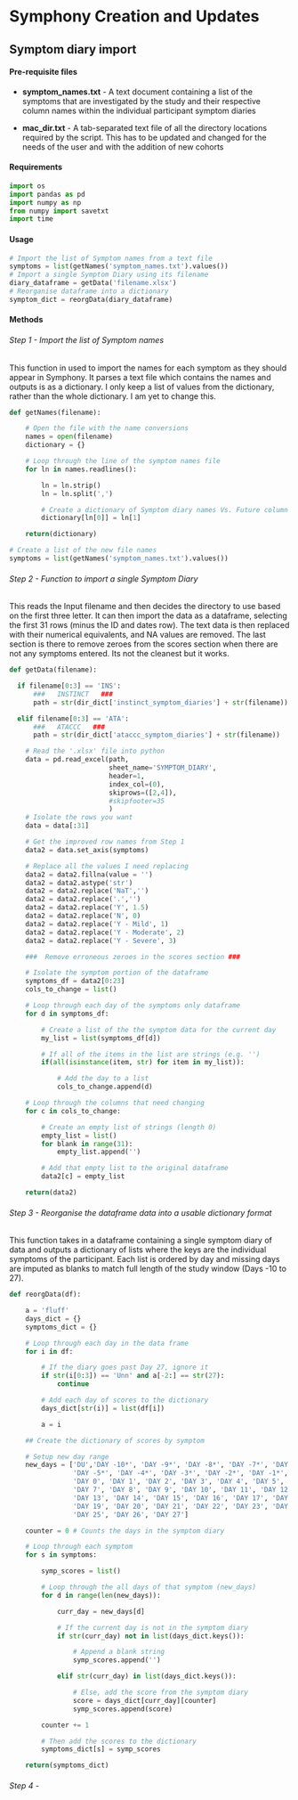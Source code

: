# Symphony Creation and Updates


## Symptom diary import

#### Pre-requisite files
* **symptom_names.txt** - A text document containing a list of the symptoms that are investigated by the study and their respective column names within the individual participant symptom diaries

* **mac_dir.txt** - A tab-separated text file of all the directory locations required by the script. This has to be updated and changed for the needs of the user and with the addition of new cohorts

#### Requirements
```python
import os
import pandas as pd
import numpy as np
from numpy import savetxt
import time
```

#### Usage
```python
# Import the list of Symptom names from a text file
symptoms = list(getNames('symptom_names.txt').values())
# Import a single Symptom Diary using its filename
diary_dataframe = getData('filename.xlsx')
# Reorganise dataframe into a dictionary
symptom_dict = reorgData(diary_dataframe)
```
#### Methods
###### Step 1 - Import the list of Symptom names
This function in used to import the names for each symptom as they should appear in Symphony. It parses a text file which contains the names and outputs is as a dictionary. I only keep a list of values from the dictionary, rather than the whole dictionary. I am yet to change this.
```python
def getNames(filename):

    # Open the file with the name conversions
    names = open(filename)
    dictionary = {}

    # Loop through the line of the symptom names file
    for ln in names.readlines():

        ln = ln.strip()
        ln = ln.split(',')

        # Create a dictionary of Symptom diary names Vs. Future column names
        dictionary[ln[0]] = ln[1]

    return(dictionary)

# Create a list of the new file names
symptoms = list(getNames('symptom_names.txt').values())
```
###### Step 2 - Function to import a single Symptom Diary
This reads the Input filename and then decides the directory to use based on the first three letter. It can then import the data as a dataframe, selecting the first 31 rows (minus the ID and dates row). The text data is then replaced with their numerical equivalents, and NA values are removed. The last section is there to remove zeroes from the scores section when there are not any symptoms entered. Its not the cleanest but it works.
```python
def getData(filename):

  if filename[0:3] == 'INS':
      ###   INSTINCT   ###
      path = str(dir_dict['instinct_symptom_diaries'] + str(filename))

  elif filename[0:3] == 'ATA':
      ###   ATACCC   ###
      path = str(dir_dict['ataccc_symptom_diaries'] + str(filename))

    # Read the '.xlsx' file into python
    data = pd.read_excel(path,
                         sheet_name='SYMPTOM_DIARY',
                         header=1,
                         index_col=(0),
                         skiprows=([2,4]),
                         #skipfooter=35
                         )
    # Isolate the rows you want
    data = data[:31]

    # Get the improved row names from Step 1
    data2 = data.set_axis(symptoms)

    # Replace all the values I need replacing
    data2 = data2.fillna(value = '')
    data2 = data2.astype('str')
    data2 = data2.replace('NaT','')
    data2 = data2.replace('.','')
    data2 = data2.replace('Y', 1.5)
    data2 = data2.replace('N', 0)
    data2 = data2.replace('Y - Mild', 1)
    data2 = data2.replace('Y - Moderate', 2)
    data2 = data2.replace('Y - Severe', 3)

    ###  Remove erroneous zeroes in the scores section ###

    # Isolate the symptom portion of the dataframe
    symptoms_df = data2[0:23]
    cols_to_change = list()

    # Loop through each day of the symptoms only dataframe
    for d in symptoms_df:

        # Create a list of the the symptom data for the current day
        my_list = list(symptoms_df[d])

        # If all of the items in the list are strings (e.g. '')
        if(all(isinstance(item, str) for item in my_list)):

            # Add the day to a list
            cols_to_change.append(d)

    # Loop through the columns that need changing
    for c in cols_to_change:

        # Create an empty list of strings (length 0)
        empty_list = list()
        for blank in range(31):
            empty_list.append('')

        # Add that empty list to the original dataframe
        data2[c] = empty_list

    return(data2)
```
###### Step 3 - Reorganise the dataframe data into a usable dictionary format
This function takes in a dataframe containing a single symptom diary of data and outputs a dictionary of lists where the keys are the individual symptoms of the participant. Each list is ordered by day and missing days are imputed as blanks to match full length of the study window (Days -10 to 27).
```python
def reorgData(df):

    a = 'fluff'
    days_dict = {}
    symptoms_dict = {}

    # Loop through each day in the data frame
    for i in df:

        # If the diary goes past Day 27, ignore it
        if str(i[0:3]) == 'Unn' and a[-2:] == str(27):
            continue

        # Add each day of scores to the dictionary
        days_dict[str(i)] = list(df[i])

        a = i

    ## Create the dictionary of scores by symptom

    # Setup new day range
    new_days = ['DU','DAY -10*', 'DAY -9*', 'DAY -8*', 'DAY -7*', 'DAY -6*',
                'DAY -5*', 'DAY -4*', 'DAY -3*', 'DAY -2*', 'DAY -1*',
                'DAY 0', 'DAY 1', 'DAY 2', 'DAY 3', 'DAY 4', 'DAY 5', 'DAY 6',
                'DAY 7', 'DAY 8', 'DAY 9', 'DAY 10', 'DAY 11', 'DAY 12',
                'DAY 13', 'DAY 14', 'DAY 15', 'DAY 16', 'DAY 17', 'DAY 18',
                'DAY 19', 'DAY 20', 'DAY 21', 'DAY 22', 'DAY 23', 'DAY 24',
                'DAY 25', 'DAY 26', 'DAY 27']

    counter = 0 # Counts the days in the symptom diary

    # Loop through each symptom
    for s in symptoms:

        symp_scores = list()

        # Loop through the all days of that symptom (new_days)
        for d in range(len(new_days)):

            curr_day = new_days[d]

            # If the current day is not in the symptom diary
            if str(curr_day) not in list(days_dict.keys()):

                # Append a blank string
                symp_scores.append('')

            elif str(curr_day) in list(days_dict.keys()):

                # Else, add the score from the symptom diary
                score = days_dict[curr_day][counter]
                symp_scores.append(score)

        counter += 1

        # Then add the scores to the dictionary
        symptoms_dict[s] = symp_scores

    return(symptoms_dict)
```
###### Step 4 -
